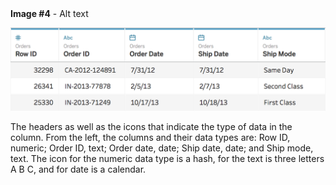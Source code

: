 <detail>
<summary><b>Image #4</b> - Alt text</summary>

![The headers as well as the icons that indicate the type of data in the column](4.png)

The headers as well as the icons that indicate the type of data in the column. From the left, the columns and their data types are: Row ID, numeric; Order ID, text; Order date, date; Ship date, date; and Ship mode, text. The icon for the numeric data type is a hash, for the text is three letters A B C, and for date is a calendar.
</detail>